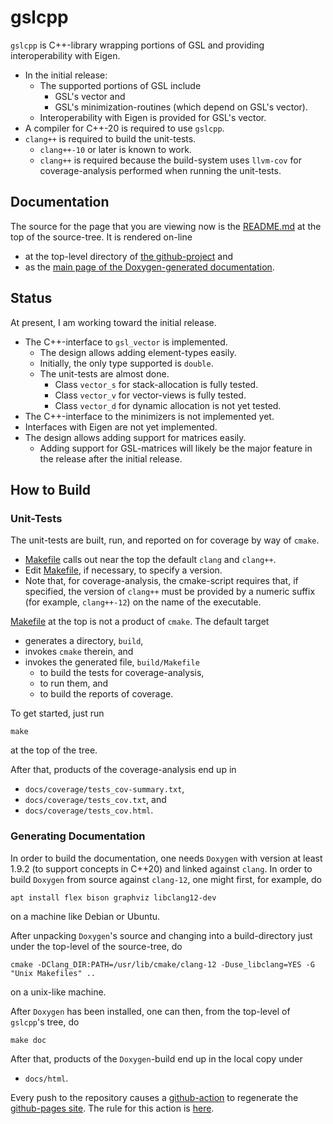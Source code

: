 # gslcpp

`gslcpp` is C++-library wrapping portions of GSL and providing interoperability
with Eigen.
  - In the initial release:
    - The supported portions of GSL include
      - GSL's vector and
      - GSL's minimization-routines (which depend on GSL's vector).
    - Interoperability with Eigen is provided for GSL's vector.
  - A compiler for C++-20 is required to use `gslcpp`.
  - `clang++` is required to build the unit-tests.
    - `clang++-10` or later is known to work.
    - `clang++` is required because the build-system uses `llvm-cov` for
      coverage-analysis performed when running the unit-tests.

## Documentation

The source for the page that you are viewing now is the [README.md][0]
at the top of the source-tree.  It is rendered on-line
  - at the top-level directory of [the github-project][1] and
  - as the [main page of the Doxygen-generated documentation][2].

[0]: https://github.com/tevaughan/gslcpp/blob/main/README.md
[1]: https://github.com/tevaughan/gslcpp
[2]: https://tevaughan.github.io/gslcpp/html/index.html

## Status

At present, I am working toward the initial release.

- The C++-interface to `gsl_vector` is implemented.
  - The design allows adding element-types easily.
  - Initially, the only type supported is `double`.
  - The unit-tests are almost done.
    - Class `vector_s` for stack-allocation is fully tested.
    - Class `vector_v` for vector-views is fully tested.
    - Class `vector_d` for dynamic allocation is not yet tested.
- The C++-interface to the minimizers is not implemented yet.
- Interfaces with Eigen are not yet implemented.
- The design allows adding support for matrices easily.
  - Adding support for GSL-matrices will likely be the major feature in the
    release after the initial release.

## How to Build

### Unit-Tests

The unit-tests are built, run, and reported on for coverage by way of `cmake`.
  - [Makefile][Makefile] calls out near the top the default `clang` and `clang++`.
  - Edit [Makefile][Makefile], if necessary, to specify a version.
  - Note that, for coverage-analysis, the cmake-script requires that, if
    specified, the version of `clang++` must be provided by a numeric suffix
    (for example, `clang++-12`) on the name of the executable.

[Makefile]: https://github.com/tevaughan/gslcpp/blob/main/Makefile

[Makefile][Makefile] at the top is not a product of `cmake`. The default target
  - generates a directory, `build`,
  - invokes `cmake` therein, and
  - invokes the generated file, `build/Makefile`
    - to build the tests for coverage-analysis,
    - to run them, and
    - to build the reports of coverage.

To get started, just run
```
make
```
at the top of the tree.

After that, products of the coverage-analysis end up in
  - `docs/coverage/tests_cov-summary.txt`,
  - `docs/coverage/tests_cov.txt`, and
  - `docs/coverage/tests_cov.html`.

### Generating Documentation

In order to build the documentation, one needs `Doxygen` with version at least
1.9.2 (to support concepts in C++20) and linked against `clang`. In order to
build `Doxygen` from source against `clang-12`, one might first, for example,
do
```
apt install flex bison graphviz libclang12-dev
```
on a machine like Debian or Ubuntu.

After unpacking `Doxygen`'s source and changing into a build-directory just
under the top-level of the source-tree, do
```
cmake -DClang_DIR:PATH=/usr/lib/cmake/clang-12 -Duse_libclang=YES -G "Unix Makefiles" ..
```
on a unix-like machine.

After `Doxygen` has been installed, one can then, from the top-level of
`gslcpp`'s tree, do
```
make doc
```

After that, products of the `Doxygen`-build end up in the local copy under
  - `docs/html`.

Every push to the repository causes a [github-action][3] to regenerate the
[github-pages site][2].  The rule for this action is [here][4].

[3]: https://github.com/features/actions
[4]: https://github.com/tevaughan/gslcpp/blob/main/.github/workflows/doxygen-gh-pages.yml

